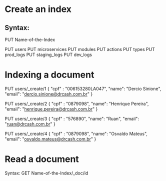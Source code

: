 # Create an index

## Syntax:
  PUT Name-of-the-Index

PUT users
PUT microservices
PUT modules
PUT actions
PUT types
PUT prod_logs
PUT staging_logs
PUT dev_logs

#  Indexing a document

PUT users/_create/1
{
  "cpf" : "006153280LA047",
  "name": "Dercio Sinione",
  "email": "dercio.sinione@drcash.com.br"
}

PUT users/_create/2
{
  "cpf" : "0879098",
  "name": "Henrique Pereira",
  "email": "henrique.pereira@drcash.com.br"
}

PUT users/_create/3
{
  "cpf" : "576890",
  "name": "Ruan",
  "email": "ruan@drcash.com.br"
}

PUT users/_create/4
{
  "cpf" : "0879098",
  "name": "Osvaldo Mateus",
  "email": "osvaldo.mateus@drcash.com.br"
}

# Read a document
Syntax:
GET Name-of-the-Index/_doc/id